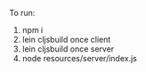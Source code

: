 To run:

1. npm i
2. lein cljsbuild once client
3. lein cljsbuild once server
4. node resources/server/index.js
